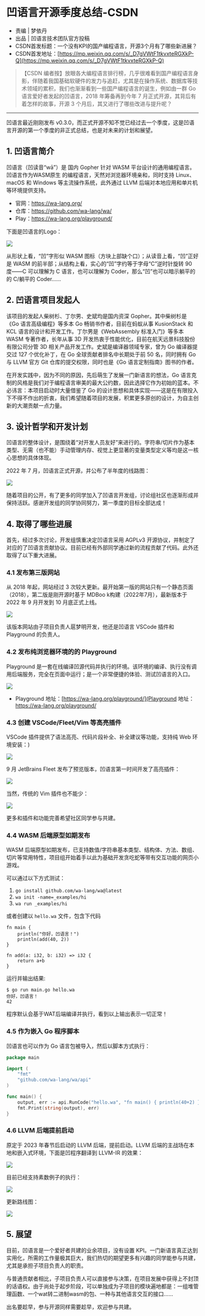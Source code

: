 # 凹语言开源季度总结-CSDN

- 责编 | 梦依丹
- 出品 | 凹语言技术团队官方投稿
- CSDN首发标题：一个没有KPI的国产编程语言，开源3个月有了哪些新进展？
- CSDN首发地址：[https://mp.weixin.qq.com/s/_D7gVWtF1tkvxteRGXkP-Q](https://mp.weixin.qq.com/s/_D7gVWtF1tkvxteRGXkP-Q)

> 【CSDN 编者按】放眼各大编程语言排行榜，几乎很难看到国产编程语言身影，伴随着我国基础软硬件的发力与追赶，尤其是在操作系统、数据库等技术领域的累积，我们也渐渐看到一些国产编程语言的诞生，例如由一群 Go 语言爱好者发起的凹语言，2018 年筹备再到今年 7 月正式开源，其背后有着怎样的故事，开源 3 个月后，其又进行了哪些改进与提升呢？

---

凹语言最近刚刚发布 v0.3.0，而正式开源不知不觉已经过去一个季度，这是凹语言开源的第一个季度的非正式总结，也是对未来的计划和展望。

## 1. 凹语言简介

凹语言（凹读音“wā”）是 国内 Gopher 针对 WASM 平台设计的通用编程语言。凹语言作为WASM原生 的编程语言，天然对浏览器环境亲和，同时支持 Linux、macOS 和 Windows 等主流操作系统，此外通过 LLVM 后端对本地应用和单片机等环境提供支持。

- 官网：https://wa-lang.org/
- 仓库：https://github.com/wa-lang/wa/
- Play：https://wa-lang.org/playground/

下面是凹语言的Logo：

![](/st0011-01.png)

从形状上看，“凹”字形似 WASM 图标（方块上部缺个口）；从读音上看，“凹”正好是 WASM 的前半部；从结构上看，实心的“凹”字约等于字母“C”逆时针旋转 90 度——C 可以理解为 C 语言，也可以理解为 Coder，那么“凹”也可以暗示躺平的的 C/躺平的 Coder……

## 2. 凹语言项目发起人

该项目的发起人柴树杉、丁尔男、史斌均是国内资深 Gopher。其中柴树杉是《Go 语言高级编程》等多本 Go 畅销书作者，目前在蚂蚁从事 KusionStack 和 KCL 语言的设计和开发工作。丁尔男是《WebAssembly 标准入门》等多本 WASM 专著作者，长年从事 3D 开发热衷于性能优化，目前在航天远景科技股份有限公司分管 3D 相关产品开发工作。史斌是编译器领域专家，曾为 Go 编译器提交过 127 个优化补丁，在 Go 全球贡献者排名中长期处于前 50 名，同时拥有 Go 与 LLVM 官方 Git 仓库的提交权限，同时也是《Go 语言定制指南》图书的作者。

在开发实践中，因为不同的原因，先后萌生了发展一门新语言的想法，Go 语言克制的风格是我们对于编程语言审美的最大公约数，因此选择它作为初始的蓝本。不必讳言：本项目启动时大量借鉴了 Go 的设计思想和具体实现——这是在有限投入下不得不作出的折衷，我们希望随着项目的发展，积累更多原创的设计，为自主创新的大潮贡献一点力量。

## 3. 设计哲学和开发计划

凹语言的整体设计，是围绕着“对开发人员友好”来进行的。字符串/切片作为基本类型、无需（也不能）手动管理内存、视觉上更显著的变量类型定义等均是这一核心思想的具体体现。

2022 年 7 月，凹语言正式开源，并公布了半年度的线路图：

![](/st0001.png)

随着项目的公开，有了更多的同学加入了凹语言开发组，讨论组社区也逐渐形成并保持活跃。感谢开发组的同学协同努力，第一季度的目标全部达成！

## 4. 取得了哪些进展

首先，经过多次讨论，开发组慎重决定凹语言采用 AGPLv3 开源协议，并制定了对应的了凹语言贡献协议。目前已经有外部同学通过新的流程贡献了代码。此外还取得了以下重大进展。

### 4.1 发布第三版网站

从 2018 年起，网站经过 3 次较大更新。最开始第一版的网站只有一个静态页面（2018），第二版是刚开源时基于 MDBoo k构建（2022年7月），最新版本于 2022 年 9 月开发到 10 月底正式上线。

![](/st0011-02.png)

该版本网站由子项目负责人扈梦明开发，他还是凹语言 VSCode 插件和 Playground 的负责人。

### 4.2 发布纯浏览器环境的的 Playground

Playground 是一套在线编译凹源代码并执行的环境。该环境的编译、执行没有调用后端服务，完全在页面中运行；是一个非常便捷的体验、测试凹语言的入口。

![](/st0011-03.png)

- Playground 地址：[https://wa-lang.org/playground/](Playground 地址：https://wa-lang.org/playground/

### 4.3 创建 VSCode/Fleet/Vim 等高亮插件

VSCode 插件提供了语法高亮、代码片段补全、补全建议等功能，支持纯 Web 环境安装：)

![](/st0011-04.png)

9 月 JetBrains Fleet 发布了预览版本，凹语言第一时间开发了高亮插件：

![](/st0011-05.png)

当然，传统的 Vim 插件也不能少：

![](/st0011-06.png)

更多和插件和功能完善希望社区同学参与共建。

### 4.4 WASM 后端原型如期发布

WASM 后端原型如期发布，已支持数值/字符串基本类型、结构体、方法、数组、切片等常用特性，项目组开始着手以此为基础开发贪吃蛇等带有交互功能的网页小游戏。

可以通过以下方式测试：

1. `go install github.com/wa-lang/wa@latest`
2. `wa init -name=_examples/hi`
3. `wa run _examples/hi`

或者创建以 `hello.wa` 文件，包含下代码

```wa
fn main {
    println("你好，凹语言！")
    println(add(40, 2))
}

fn add(a: i32, b: i32) => i32 {
    return a+b
}
```

运行并输出结果:

```
$ go run main.go hello.wa 
你好，凹语言！
42
```

程序默认会基于WAT后端编译并执行，看到以上输出表示一切正常！

### 4.5 作为嵌入 Go 程序脚本

凹语言也可以作为 Go 语言包被导入，然后以脚本方式执行：

```go
package main

import (
    "fmt"
    "github.com/wa-lang/wa/api"
)

func main() {
    output, err := api.RunCode("hello.wa", "fn main() { println(40+2) }")
    fmt.Print(string(output), err)
}
```

### 4.6 LLVM 后端提前启动

原定于 2023 年春节后启动的 LLVM 后端，提前启动。LLVM 后端的主战场在本地和嵌入式环境，下面是凹程序翻译到 LLVM-IR 的效果：

![](/st0011-07.png)

目前已经支持素数例子的执行：

![](/st0011-08.jpg)

更新路线图：

![](/st0011-09.png)

## 5. 展望

目前，凹语言是一个爱好者共建的业余项目，没有设置 KPI。一门新语言真正达到实用化，所需的工作量极其巨大，我们热切的期望更多有兴趣的同学能参与共建，尤其是承担子项目负责人的职责。

与普通贡献者相比，子项目负责人可以直接参与决策，在项目发展中获得上不封顶的话语权。由于尚处于起步阶段，可以单独成为子项目的模块遍地都是：一组堆管理函数、一个wat转二进制wasm的包、一种与其他语言交互的接口……

出名要趁早，参与开源同样需要趁早，欢迎参与共建。
